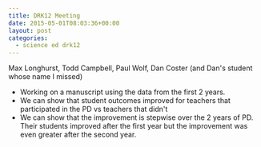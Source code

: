 ```yaml
---
title: DRK12 Meeting
date: 2015-05-01T08:03:36+00:00
layout: post
categories:
  - science ed drk12
---
```

Max Longhurst, Todd Campbell, Paul Wolf, Dan Coster (and Dan's student whose name I missed)

  * Working on a manuscript using the data from the first 2 years.
  * We can show that student outcomes improved for teachers that participated in the PD vs teachers that didn't
  * We can show that the improvement is stepwise over the 2 years of PD. Their students improved after the first year but the improvement was even greater after the second year.
